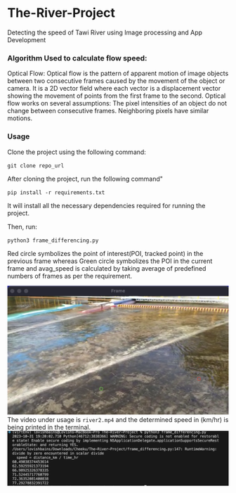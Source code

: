 # The-River-Project
<!DOCTYPE html>
<html>
<body>

<p>Detecting the speed of Tawi River using Image processing and App Development</p>
<p>
<h3>Algorithm Used to calculate flow speed:</h3>
Optical Flow: Optical flow is the pattern of apparent motion of image objects between two consecutive frames caused by the movement of the object or camera. It is a 2D vector field where each vector is a displacement vector showing the movement of points from the first frame to the second. Optical flow works on several assumptions: The pixel intensities of an object do not change between consecutive frames. Neighboring pixels have similar motions.
</p>

### Usage
Clone the project using the following command:
```
git clone repo_url
```

After cloning the project, run the following command"
```
pip install -r requirements.txt
```
It will install all the necessary dependencies required for running the project.

Then, run:
```
python3 frame_differencing.py
```

Red circle symbolizes the point of interest(POI, tracked point) in the previous frame whereas Green circle symbolizes the POI in the current frame and avag_speed is calculated by taking average of predefined numbers of frames as per the requirement.

![Alt text](image.png)
The video under usage is `river2.mp4` and the determined speed in (km/hr) is being printed in the terminal.
![Alt text](image-1.png) 

